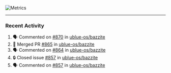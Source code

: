 ![Metrics](https://metrics.lecoq.io/KyleGospo?template=classic&base=header%2C%20activity%2C%20community%2C%20repositories%2C%20metadata&base.indepth=false&base.hireable=false&base.skip=false&config.timezone=America%2FLos_Angeles)

---
### Recent Activity
<!--START_SECTION:activity-->
1. 🗣 Commented on [#870](https://github.com/ublue-os/bazzite/issues/870#issuecomment-1988810477) in [ublue-os/bazzite](https://github.com/ublue-os/bazzite)
2. 🎉 Merged PR [#865](https://github.com/ublue-os/bazzite/pull/865) in [ublue-os/bazzite](https://github.com/ublue-os/bazzite)
3. 🗣 Commented on [#864](https://github.com/ublue-os/bazzite/issues/864#issuecomment-1986948677) in [ublue-os/bazzite](https://github.com/ublue-os/bazzite)
4. 🔒 Closed issue [#857](https://github.com/ublue-os/bazzite/issues/857) in [ublue-os/bazzite](https://github.com/ublue-os/bazzite)
5. 🗣 Commented on [#857](https://github.com/ublue-os/bazzite/issues/857#issuecomment-1985035865) in [ublue-os/bazzite](https://github.com/ublue-os/bazzite)
<!--END_SECTION:activity-->

